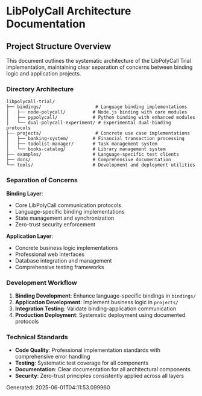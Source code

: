 # LibPolyCall Architecture Documentation

## Project Structure Overview

This document outlines the systematic architecture of the LibPolyCall Trial implementation, maintaining clear separation of concerns between binding logic and application projects.

### Directory Architecture

```
libpolycall-trial/
├── bindings/                    # Language binding implementations
│   ├── node-polycall/          # Node.js binding with core modules
│   ├── pypolycall/             # Python binding with enhanced modules
│   └── dual-polycall-experiment/ # Experimental dual-binding protocols
├── projects/                    # Concrete use case implementations
│   ├── banking-system/         # Financial transaction processing
│   ├── todolist-manager/       # Task management system
│   └── books-catalog/          # Library management system
├── examples/                   # Language-specific test clients
├── docs/                       # Comprehensive documentation
└── tools/                      # Development and deployment utilities
```

### Separation of Concerns

**Binding Layer**: 
- Core LibPolyCall communication protocols
- Language-specific binding implementations
- State management and synchronization
- Zero-trust security enforcement

**Application Layer**:
- Concrete business logic implementations
- Professional web interfaces
- Database integration and management
- Comprehensive testing frameworks

### Development Workflow

1. **Binding Development**: Enhance language-specific bindings in `bindings/`
2. **Application Development**: Implement business logic in `projects/`
3. **Integration Testing**: Validate binding-application communication
4. **Production Deployment**: Systematic deployment using documented protocols

### Technical Standards

- **Code Quality**: Professional implementation standards with comprehensive error handling
- **Testing**: Systematic test coverage for all components
- **Documentation**: Clear documentation for all architectural components
- **Security**: Zero-trust principles consistently applied across all layers

Generated: 2025-06-01T04:11:53.099960
